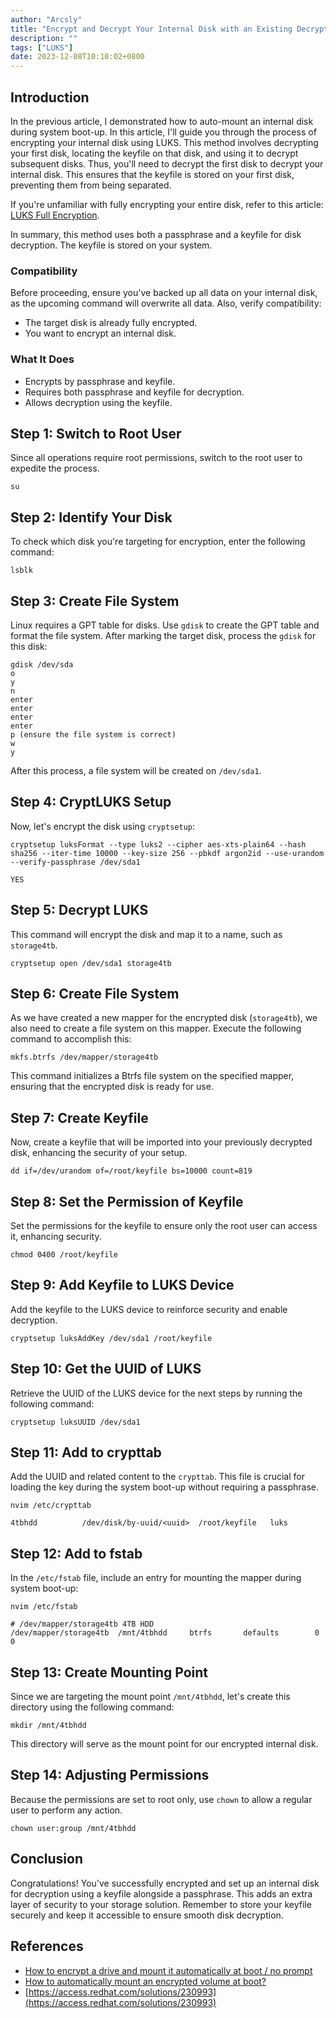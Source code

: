 ```yaml
---
author: "Arcsly"
title: "Encrypt and Decrypt Your Internal Disk with an Existing Decrypted Filesystem Inside Keyfile"
description: ""
tags: ["LUKS"]
date: 2023-12-08T10:10:02+0800
---
```


## Introduction

In the previous article, I demonstrated how to auto-mount an internal disk during system boot-up. In this article, I'll guide you through the process of encrypting your internal disk using LUKS. This method involves decrypting your first disk, locating the keyfile on that disk, and using it to decrypt subsequent disks. Thus, you'll need to decrypt the first disk to decrypt your internal disk. This ensures that the keyfile is stored on your first disk, preventing them from being separated.

If you're unfamiliar with fully encrypting your entire disk, refer to this article: [LUKS Full Encryption](LUKS).

In summary, this method uses both a passphrase and a keyfile for disk decryption. The keyfile is stored on your system.

### Compatibility

Before proceeding, ensure you've backed up all data on your internal disk, as the upcoming command will overwrite all data. Also, verify compatibility:

- The target disk is already fully encrypted.
- You want to encrypt an internal disk.

### What It Does

- Encrypts by passphrase and keyfile.
- Requires both passphrase and keyfile for decryption.
- Allows decryption using the keyfile.

## Step 1: Switch to Root User

Since all operations require root permissions, switch to the root user to expedite the process.

```shell
su
```

## Step 2: Identify Your Disk

To check which disk you're targeting for encryption, enter the following command:

```shell
lsblk
```

## Step 3: Create File System

Linux requires a GPT table for disks. Use `gdisk` to create the GPT table and format the file system. After marking the target disk, process the `gdisk` for this disk:

```shell
gdisk /dev/sda
o
y
n
enter
enter
enter
enter
p (ensure the file system is correct)
w
y
```

After this process, a file system will be created on `/dev/sda1`.

## Step 4: CryptLUKS Setup

Now, let's encrypt the disk using `cryptsetup`:

```shell
cryptsetup luksFormat --type luks2 --cipher aes-xts-plain64 --hash sha256 --iter-time 10000 --key-size 256 --pbkdf argon2id --use-urandom --verify-passphrase /dev/sda1

YES
```

## Step 5: Decrypt LUKS

This command will encrypt the disk and map it to a name, such as `storage4tb`.

```shell
cryptsetup open /dev/sda1 storage4tb
```

## Step 6: Create File System

As we have created a new mapper for the encrypted disk (`storage4tb`), we also need to create a file system on this mapper. Execute the following command to accomplish this:

```shell
mkfs.btrfs /dev/mapper/storage4tb
```

This command initializes a Btrfs file system on the specified mapper, ensuring that the encrypted disk is ready for use.

## Step 7: Create Keyfile

Now, create a keyfile that will be imported into your previously decrypted disk, enhancing the security of your setup.

```shell
dd if=/dev/urandom of=/root/keyfile bs=10000 count=819
```

## Step 8: Set the Permission of Keyfile

Set the permissions for the keyfile to ensure only the root user can access it, enhancing security.

```shell
chmod 0400 /root/keyfile
```

## Step 9: Add Keyfile to LUKS Device

Add the keyfile to the LUKS device to reinforce security and enable decryption.

```shell
cryptsetup luksAddKey /dev/sda1 /root/keyfile
```

## Step 10: Get the UUID of LUKS

Retrieve the UUID of the LUKS device for the next steps by running the following command:

```shell
cryptsetup luksUUID /dev/sda1
```

## Step 11: Add to crypttab

Add the UUID and related content to the `crypttab`. This file is crucial for loading the key during the system boot-up without requiring a passphrase.

```shell
nvim /etc/crypttab

4tbhdd          /dev/disk/by-uuid/<uuid>  /root/keyfile   luks
```

## Step 12: Add to fstab

In the `/etc/fstab` file, include an entry for mounting the mapper during system boot-up:

```shell
nvim /etc/fstab

# /dev/mapper/storage4tb 4TB HDD
/dev/mapper/storage4tb  /mnt/4tbhdd     btrfs       defaults        0 0
```

## Step 13: Create Mounting Point

Since we are targeting the mount point `/mnt/4tbhdd`, let's create this directory using the following command:

```shell
mkdir /mnt/4tbhdd
```

This directory will serve as the mount point for our encrypted internal disk.

## Step 14: Adjusting Permissions

Because the permissions are set to root only, use `chown` to allow a regular user to perform any action.

```shell
chown user:group /mnt/4tbhdd
```

## Conclusion

Congratulations! You've successfully encrypted and set up an internal disk for decryption using a keyfile alongside a passphrase. This adds an extra layer of security to your storage solution. Remember to store your keyfile securely and keep it accessible to ensure smooth disk decryption.

## References

- [How to encrypt a drive and mount it automatically at boot / no prompt](https://onion.tube/watch?v=UXJrSji-nNo)
- [How to automatically mount an encrypted volume at boot?](https://discussion.fedoraproject.org/t/how-to-automatically-mount-an-encrypted-volume-at-boot/71271/1)
- [https://access.redhat.com/solutions/230993](https://access.redhat.com/solutions/230993)
